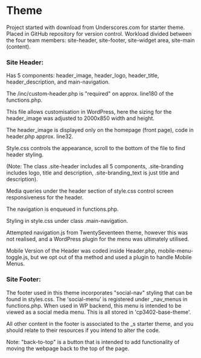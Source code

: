 <h1>Theme</h1>


<p> Project started with download from Underscores.com for starter theme.  Placed in GitHub repository for version control.
Workload divided between the four team members: site-header, site-footer, site-widget area, site-main (content). </p>

<h3>Site Header:</h3>
<p>Has 5 components: header_image, header_logo, header_title, header_description, and main-navigation. 

The /inc/custom-header.php is "required" on approx. line180 of the functions.php.  

This file allows customisation in WordPress, here the sizing for the header_image was adjusted to 2000x850 width and height.  

The header_image is displayed only on the homepage (front page), code in header.php approx. line32.  

Style.css controls the appearance, scroll to the bottom of the file to find header styling.  

(Note: The class .site-header includes all 5 components, .site-branding includes logo, title and description, .site-branding_text is just title and description).  

Media queries under the header section of style.css control screen responsiveness for the header.  

The navigation is enqueued in functions.php.  

Styling in style.css under class .main-navigation. 

Attempted navigation.js from TwentySeventeen theme, however this was not realised, and a WordPress plugin for the menu was ultimately utilised.

Mobile Version of the Header was coded inside Header.php, mobile-menu-toggle.js, but we opt out of tha method and used a plugin to handle Mobile Menus.</p>

<h3>Site Footer:</h3>
<p>The footer used in this theme incorporates "social-nav" styling that can be found in styles.css. The 'social-menu' is registered under _nav_menus  in 
functions.php. When used in WP backend, this menu is intended to be viewed as a social media menu. This is all stored in 'cp3402-base-theme'.

All other content in the footer is associated to the _s starter theme, and you should relate to their resources if you intend to alter the code.


Note: "back-to-top" is a button that is intended to add functionality of moving the webpage back to the top of the page.
</p>

